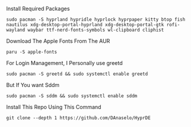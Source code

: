 Install Required Packages
```
sudo pacman -S hyprland hypridle hyprlock hyprpaper kitty btop fish nautilus xdg-desktop-portal-hyprland xdg-desktop-portal-gtk rofi-wayland waybar ttf-nerd-fonts-symbols wl-clipboard cliphist
```
Download The Apple Fonts From The AUR
```
paru -S apple-fonts
```
For Login Management, I Personally use greetd
```
sudo pacman -S greetd && sudo systemctl enable greetd
```
But If You want Sddm
```
sudo pacman -S sddm && sudo systemctl enable sddm
```
Install This Repo Using This Command
```
git clone --depth 1 https://github.com/DAnaselo/HyprDE
```
